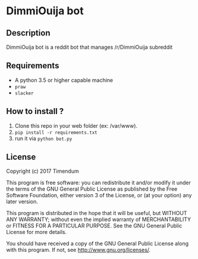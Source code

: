 # DimmiOuija bot

## Description
DimmiOuija bot is a reddit bot that manages /r/DimmiOuija subreddit

## Requirements
- A python 3.5 or higher capable machine
- ```praw```
- ```slacker```

## How to install ?
1. Clone this repo in your web folder (ex: /var/www).
2. ```pip install -r requirements.txt```
3. run it via ```python bot.py```

## License

Copyright (c) 2017 Timendum

This program is free software: you can redistribute it and/or modify
it under the terms of the GNU General Public License as published by
the Free Software Foundation, either version 3 of the License, or
(at your option) any later version.

This program is distributed in the hope that it will be useful,
but WITHOUT ANY WARRANTY; without even the implied warranty of
MERCHANTABILITY or FITNESS FOR A PARTICULAR PURPOSE.  See the
GNU General Public License for more details.

You should have received a copy of the GNU General Public License
along with this program.  If not, see <http://www.gnu.org/licenses/>.

